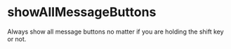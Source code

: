 # showAllMessageButtons

Always show all message buttons no matter if you are holding the shift key or not.
